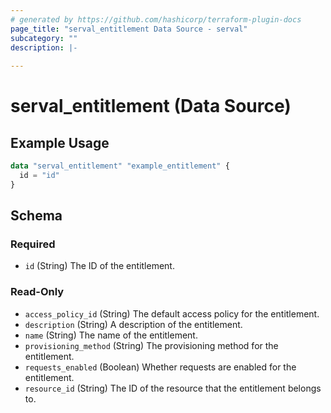 ```yaml
---
# generated by https://github.com/hashicorp/terraform-plugin-docs
page_title: "serval_entitlement Data Source - serval"
subcategory: ""
description: |-
  
---
```


# serval_entitlement (Data Source)



## Example Usage

```terraform
data "serval_entitlement" "example_entitlement" {
  id = "id"
}
```

<!-- schema generated by tfplugindocs -->
## Schema

### Required

- `id` (String) The ID of the entitlement.

### Read-Only

- `access_policy_id` (String) The default access policy for the entitlement.
- `description` (String) A description of the entitlement.
- `name` (String) The name of the entitlement.
- `provisioning_method` (String) The provisioning method for the entitlement.
- `requests_enabled` (Boolean) Whether requests are enabled for the entitlement.
- `resource_id` (String) The ID of the resource that the entitlement belongs to.
